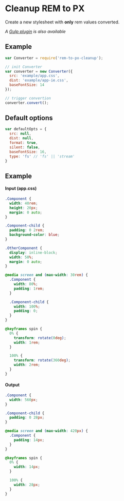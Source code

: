 # Cleanup REM to PX

Create a new stylesheet with **only** rem values converted.

*A [Gulp plugin](https://www.npmjs.com/package/gulp-rem-to-px-cleanup) is also available*


## Example

```js
var Converter = require('rem-to-px-cleanup');

// init Converter
var converter = new Converter({
  src: 'example/app.css',
  dist: 'example/app-ie.css',
  baseFontSize: 14
});

// trigger convertion
converter.convert();
```

## Default options

```js
var defaultOpts = {
  src: null,
  dist: null,
  format: true,
  silent: false,
  baseFontSize: 16,
  type: 'fs' // 'fs' || 'stream'
}
```

## Example

#### Input (app.css)

```css
.Component {
  width: 40rem;
  height: 20px;
  margin: 0 auto;
}

.Component-child {
  padding: 0 2rem;
  background-color: blue;
}

.OtherComponent {
  display: inline-block;
  width: 50%;
  margin: 0 auto;
}

@media screen and (max-width: 30rem) {
  .Component {
    width: 80%;
    padding: 1rem;
  }

  .Component-child {
    width: 100%;
    padding: 0;
  }
}

@keyframes spin {
  0% {
    transform: rotate(0deg);
    width: 1rem;
  }

  100% {
    transform: rotate(360deg);
    width: 2rem;
  }
}

```



#### Output

```css
.Component {
  width: 560px;
}

.Component-child {
  padding: 0 28px;
}

@media screen and (max-width: 420px) {
  .Component {
    padding: 14px;
  }
}

@keyframes spin {
  0% {
    width: 14px;
  }

  100% {
    width: 28px;
  }
}
```
